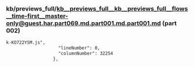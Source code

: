 ### kb/previews_full/kb__previews_full__kb__previews_full__flows__time-first__master-only@guest.har.part069.md.part001.md.part001.md (part 002)

```md
k-KO722YSM.js",
                    "lineNumber": 0,
                    "columnNumber": 32254
                  },
     
```

```
